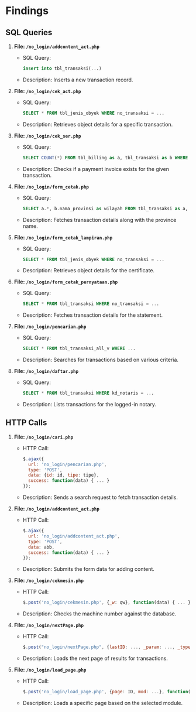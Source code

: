 # Findings

## SQL Queries
1. **File: `/no_login/addcontent_act.php`**
   - SQL Query: 
     ```sql
     insert into tbl_transaksi(...)
     ```
   - Description: Inserts a new transaction record.

2. **File: `/no_login/cek_act.php`**
   - SQL Query: 
     ```sql
     SELECT * FROM tbl_jenis_obyek WHERE no_transaksi = ...
     ```
   - Description: Retrieves object details for a specific transaction.

3. **File: `/no_login/cek_ser.php`**
   - SQL Query: 
     ```sql
     SELECT COUNT(*) FROM tbl_billing as a, tbl_transaksi as b WHERE ...
     ```
   - Description: Checks if a payment invoice exists for the given transaction.

4. **File: `/no_login/form_cetak.php`**
   - SQL Query: 
     ```sql
     SELECT a.*, b.nama_provinsi as wilayah FROM tbl_transaksi as a, tbl_provinsi as b WHERE ...
     ```
   - Description: Fetches transaction details along with the province name.

5. **File: `/no_login/form_cetak_lampiran.php`**
   - SQL Query: 
     ```sql
     SELECT * FROM tbl_jenis_obyek WHERE no_transaksi = ...
     ```
   - Description: Retrieves object details for the certificate.

6. **File: `/no_login/form_cetak_pernyataan.php`**
   - SQL Query: 
     ```sql
     SELECT * FROM tbl_transaksi WHERE no_transaksi = ...
     ```
   - Description: Fetches transaction details for the statement.

7. **File: `/no_login/pencarian.php`**
   - SQL Query: 
     ```sql
     SELECT * FROM tbl_transaksi_all_v WHERE ...
     ```
   - Description: Searches for transactions based on various criteria.

8. **File: `/no_login/daftar.php`**
   - SQL Query: 
     ```sql
     SELECT * FROM tbl_transaksi WHERE kd_notaris = ...
     ```
   - Description: Lists transactions for the logged-in notary.

## HTTP Calls
1. **File: `/no_login/cari.php`**
   - HTTP Call:
     ```javascript
     $.ajax({
       url: 'no_login/pencarian.php',
       type: 'POST',
       data: {id: id, tipe: tipe},
       success: function(data) { ... }
     });
     ```
   - Description: Sends a search request to fetch transaction details.

2. **File: `/no_login/addcontent_act.php`**
   - HTTP Call:
     ```javascript
     $.ajax({
       url: 'no_login/addcontent_act.php',
       type: 'POST',
       data: abb,
       success: function(data) { ... }
     });
     ```
   - Description: Submits the form data for adding content.

3. **File: `/no_login/cekmesin.php`**
   - HTTP Call:
     ```javascript
     $.post('no_login/cekmesin.php', {_w: qw}, function(data) { ... });
     ```
   - Description: Checks the machine number against the database.

4. **File: `/no_login/nextPage.php`**
   - HTTP Call:
     ```javascript
     $.post("no_login/nextPage.php", {lastID: ..., _param: ..., _type: ..., _page: page}, function(data) { ... });
     ```
   - Description: Loads the next page of results for transactions.

5. **File: `/no_login/load_page.php`**
   - HTTP Call:
     ```javascript
     $.post('no_login/load_page.php', {page: ID, mod: ...}, function(response) { ... });
     ```
   - Description: Loads a specific page based on the selected module.
